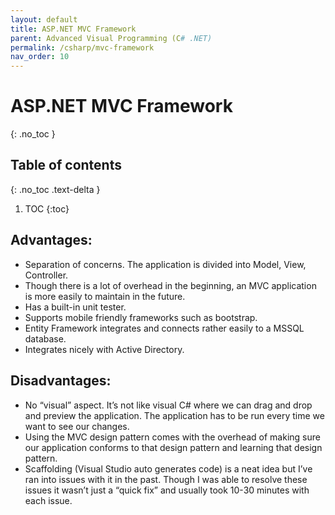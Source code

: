 ```yaml
---
layout: default
title: ASP.NET MVC Framework
parent: Advanced Visual Programming (C# .NET)
permalink: /csharp/mvc-framework
nav_order: 10
---
```


# ASP.NET MVC Framework
{: .no_toc }

## Table of contents
{: .no_toc .text-delta }

1. TOC
{:toc}


## Advantages:
*	Separation of concerns. The application is divided into Model, View, Controller.
*	Though there is a lot of overhead in the beginning, an MVC application is more easily to maintain in the future.  
*	Has a built-in unit tester.
*	Supports mobile friendly frameworks such as bootstrap.
*	Entity Framework integrates and connects rather easily to a MSSQL database.
*	Integrates nicely with Active Directory.
## Disadvantages: 
*	No “visual” aspect. It’s not like visual C# where we can drag and drop and preview the application. The application has to be run every time we want to see our changes.
*	Using the MVC design pattern comes with the overhead of making sure our application conforms to that design pattern and learning that design pattern.
*	Scaffolding (Visual Studio auto generates code) is a neat idea but I’ve ran into issues with it in the past. Though I was able to resolve these issues it wasn’t just a “quick fix” and usually took 10-30 minutes with each issue.
